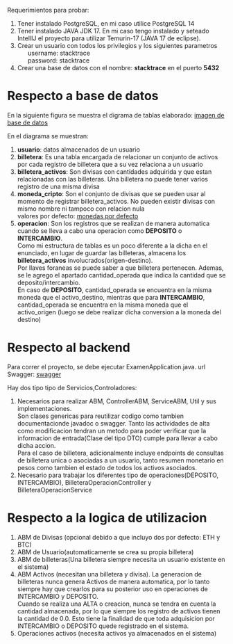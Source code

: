 Requerimientos para probar:<br>
<ol>
    <li>Tener instalado PostgreSQL, en mi caso utilice PostgreSQL 14</li>
    <li>Tener instalado JAVA JDK 17. En mi caso tengo instalado y seteado IntellIJ el proyecto para utilizar Temurin-17 (JAVA 17 de eclipse).
    <li>Crear un usuario con todos los privilegios y los siguientes parametros
        <ol>username: stacktrace</ol>
        <ol>password: stacktrace</ol>
    </li>
    <li>Crear una base de datos con el nombre: <b>stacktrace</b> en el puerto <b> 5432 </b></li>
</ol>
<h1> Respecto a base de datos </h1>
En la siguiente figura se muestra el digrama de tablas elaborado: <a href="https://user-images.githubusercontent.com/106817372/207612382-333d8b3c-7e4b-44e5-a805-407b53a35313.png">imagen de base de datos</a><br> 

En el diagrama se muestran: <br>
<ol>
    <li><b>usuario</b>: datos almacenados de un usuario</li>
    <li><b>billetera</b>: Es una tabla encargada de relacionar un conjunto de activos por cada registro de billetera que a su vez relaciona a un usuario</li>
    <li><b>billetera_activos</b>: Son divisas con cantidades adquirida  y que estan relacionadas con las billeteras. Una billetera no puede tener varios registro de una misma divisa</li>
    <li><b>moneda_cripto</b>: Son el conjunto de divisas que se pueden usar al momento de registrar billetera_activos. No pueden existir divisas con mismo nombre ni tampoco con relacion nula<br>
        valores por defecto:
        <a href="https://user-images.githubusercontent.com/106817372/207618625-b8b37ad7-1b51-4ccd-b094-6a5e01bac6c6.png">monedas por defecto</a>
    </li>
    <li><b>operacion</b>: Son los registros que se realizan de manera automatica cuando se lleva a cabo una operacion como <b>DEPOSITO</b> o <b>INTERCAMBIO</b>.<br>
        Como mi estructura de tablas es un poco diferente a la dicha en el enunciado, en lugar de guardar las billeteras, almacena los <b>billetera_activos</b> involucrados(origen-destino).<br>
        Por llaves foraneas se puede saber a que billetera pertenecen. Ademas, se le agrego el apartado cantidad_operada que indica la cantidad que se deposito/intercambio.<br>
        En caso de <b>DEPOSITO</b>, cantidad_operada se encuentra en la misma moneda que el activo_destino, mientras que para <b>INTERCAMBIO</b>, cantidad_operada se encuentra en la misma moneda que el activo_origen (luego se debe realizar dicha conversion a la moneda del destino)    
    </li>
</ol>

<h1> Respecto al backend </h1>
Para correr el proyecto, se debe ejecutar ExamenApplication.java.
url Swagger: <a href="http://localhost:8080/swagger-ui/index.html">swagger</a>

Hay dos tipo tipo de Servicios,Controladores: <br>
<ol>
    <li>Necesarios para realizar ABM, ControllerABM, ServiceABM, Util y sus implementaciones. <br>
        Son clases genericas para reutilizar codigo como tambien documentacionde javadoc o swagger.
        Tanto las actividades de alta como modificacion tendran un metodo para poder verificar que la informacion de entrada(Clase del tipo DTO) cumple para llevar a cabo dicha accion.<br>
        Para el caso de billetera, adicionalmente incluye endpoints de consultas de billetera unica o asociadas a un usuario, tanto resumen monetario en pesos como tambien el estado de todos los activos asociados.
    </li>
    <li>
        Necesario para trabajar los diferentes tipo de operaciones(DEPOSITO, INTERCAMBIO), BilleteraOperacionController y BilleteraOperacionService
    </li>
</ol>

<h1> Respecto a la logica de utilizacion </h1>
<ol>
    <li>ABM de Divisas (opcional debido a que incluyo dos por defecto: ETH y BTC)</li>
    <li>ABM de Usuario(automaticamente se crea su propia billetera)</li>
    <li>ABM de billeteras(Una billetera siempre necesita un usuario existente en el sistema)</li>
    <li>ABM Activos (necesitan una billetera y divisa). La generacion de billeteras nunca genera Activos de manera automatica, por lo tanto siempre hay que crearlos para su posterior uso en operaciones de INTERCAMBIO y DEPOSITO.<br>
        Cuando se realiza una ALTA o creacion, nunca se tendra en cuenta la cantidad almacenada, por lo que siempre los registro de activos tienen la cantidad de 0.0. Esto tiene la finalidad de que toda adquisicion por INTERCAMBIO o DEPOSITO quede registrado en el sistema.
    </li>
    <li>Operaciones activos (necesita activos ya almacenados en el sistema)</li>
</ol>
